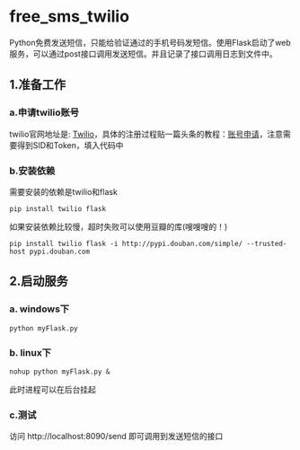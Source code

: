# free_sms_twilio
Python免费发送短信，只能给验证通过的手机号码发短信。使用Flask启动了web服务，可以通过post接口调用发送短信。并且记录了接口调用日志到文件中。

## 1.准备工作

### a.申请twilio账号
twilio官网地址是: [Twilio](https://www.twilio.com/)，具体的注册过程贴一篇头条的教程：[账号申请](https://www.toutiao.com/i6643962078631559693/?tt_from=weixin&utm_campaign=client_share&wxshare_count=1&timestamp=1547010880&app=news_article&utm_source=weixin&iid=53865048831&utm_medium=toutiao_ios&group_id=6643962078631559693)，注意需要得到SID和Token，填入代码中

### b.安装依赖
需要安装的依赖是twilio和flask

`pip install twilio flask`

如果安装依赖比较慢，超时失败可以使用豆瓣的库(嗖嗖嗖的！)

`pip install twilio flask -i http://pypi.douban.com/simple/ --trusted-host pypi.douban.com`

## 2.启动服务

### a. windows下

`python myFlask.py`

### b. linux下

`nohup python myFlask.py &`

此时进程可以在后台挂起

### c.测试
访问 http://localhost:8090/send 即可调用到发送短信的接口
